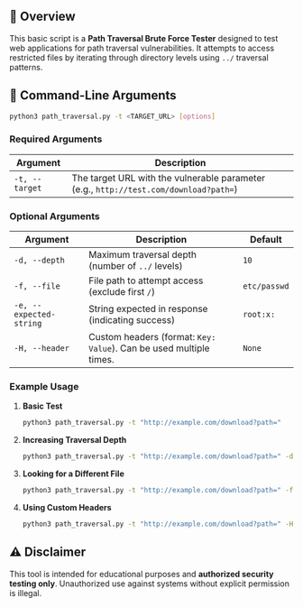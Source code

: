## 📌 Overview
This basic script is a **Path Traversal Brute Force Tester** designed to test web applications for path traversal vulnerabilities. It attempts to access restricted files by iterating through directory levels using `../` traversal patterns.

## 🔧 Command-Line Arguments

```sh
python3 path_traversal.py -t <TARGET_URL> [options]
```

### **Required Arguments**
| Argument | Description |
|----------|-------------|
| `-t, --target` | The target URL with the vulnerable parameter (e.g., `http://test.com/download?path=`) |

### **Optional Arguments**
| Argument | Description | Default |
|----------|-------------|---------|
| `-d, --depth` | Maximum traversal depth (number of `../` levels) | `10` |
| `-f, --file` | File path to attempt access (exclude first `/`) | `etc/passwd` |
| `-e, --expected-string` | String expected in response (indicating success) | `root:x:` |
| `-H, --header` | Custom headers (format: `Key: Value`). Can be used multiple times. | `None` |

### **Example Usage**
1. **Basic Test**
   ```sh
   python3 path_traversal.py -t "http://example.com/download?path="
   ```
2. **Increasing Traversal Depth**
   ```sh
   python3 path_traversal.py -t "http://example.com/download?path=" -d 20
   ```
3. **Looking for a Different File**
   ```sh
   python3 path_traversal.py -t "http://example.com/download?path=" -f "var/www/html/config.php"
   ```
4. **Using Custom Headers**
   ```sh
   python3 path_traversal.py -t "http://example.com/download?path=" -H "User-Agent: Mozilla/5.0" -H "Authorization: Bearer TOKEN"
   ```

## ⚠️ Disclaimer
This tool is intended for educational purposes and **authorized security testing only**. Unauthorized use against systems without explicit permission is illegal.

